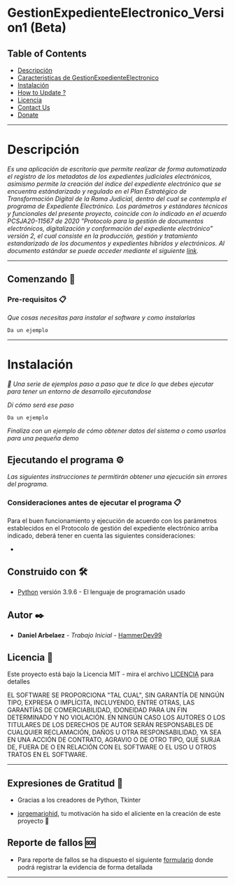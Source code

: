 # GestionExpedienteElectronico_Version1 (Beta)

## Table of Contents

- [Descripción](#descripción)
- [Caracteristicas de GestionExpedienteElectronico](#features-of-the-badrobo)
- [Instalación](#Instalación)
- [How to Update ?](#UPDATING)
- [Licencia](#licencia)
- [Contact Us](#contact-us)
- [Donate](#Donate)

---
# Descripción

_Es una aplicación de escritorio que permite realizar de forma automatizada el registro de los metadatos de los expedientes judiciales electrónicos, asimismo permite la creación del índice del expediente electrónico que se encuentra estándarizado y regulado en el Plan Estratégico de Transformación Digital de la Rama Judicial, dentro del cual se contempla el programa de Expediente Electrónico. Los parámetros y estándares técnicos y funcionales del presente proyecto, coincide con lo indicado en el acuerdo PCSJA20-11567 de 2020 "Protocolo para la gestión de documentos electrónicos, digitalización y conformación del expediente electrónico" versión 2, el cual consiste en la producción, gestión y tratamiento estandarizado de los documentos y expedientes híbridos y electrónicos. Al documento estándar se puede acceder mediante el siguiente [link](https://www.ramajudicial.gov.co/documents/3196516/46103054/Protocolo+para+la+gesti%C3%B3n+de+documentos+electronicos.pdf/cb0d98ef-2844-4570-b12a-5907d76bc1a3)._

---------------------


## Comenzando 🚀

### Pre-requisitos 📋

_Que cosas necesitas para instalar el software y como instalarlas_

```
Da un ejemplo
```
---
# Instalación

_🔧 Una serie de ejemplos paso a paso que te dice lo que debes ejecutar para tener un entorno de desarrollo ejecutandose_

_Dí cómo será ese paso_

```
Da un ejemplo
```

_Finaliza con un ejemplo de cómo obtener datos del sistema o como usarlos para una pequeña demo_

## Ejecutando el programa ⚙️

_Las siguientes instrucciones te permitirán obtener una ejecución sin errores del programa._

### Consideraciones antes de ejecutar el programa 📋

Para el buen funcionamiento y ejecución de acuerdo con los parámetros establecidos en el Protocolo de gestión del expediente electrónico arriba indicado, deberá tener en cuenta las siguientes consideraciones:

* 

## Construido con 🛠️

* [Python](https://www.python.org/) versión 3.9.6 - El lenguaje de programación usado

## Autor ✒️

* **Daniel Arbelaez** - *Trabajo Inicial* - [HammerDev99](https://github.com/HammerDev99/)

## Licencia 📄

Este proyecto está bajo la Licencia MIT - mira el archivo [LICENCIA](https://github.com/HammerDev99/GestionExpedienteElectronico_Version1/blob/master/LICENCE) para detalles

EL SOFTWARE SE PROPORCIONA "TAL CUAL", SIN GARANTÍA DE NINGÚN TIPO, EXPRESA O IMPLÍCITA, INCLUYENDO, ENTRE OTRAS, LAS GARANTÍAS DE COMERCIABILIDAD, IDONEIDAD PARA UN FIN DETERMINADO Y NO VIOLACIÓN. EN NINGÚN CASO LOS AUTORES O LOS TITULARES DE LOS DERECHOS DE AUTOR SERÁN RESPONSABLES DE CUALQUIER RECLAMACIÓN, DAÑOS U OTRA RESPONSABILIDAD, YA SEA EN UNA ACCIÓN DE CONTRATO, AGRAVIO O DE OTRO TIPO, QUE SURJA DE, FUERA DE O EN RELACIÓN CON EL SOFTWARE O EL USO U OTROS TRATOS EN EL SOFTWARE.

---------------------

## Expresiones de Gratitud 🎁

* Gracias a los creadores de Python, Tkinter

* [jorgemariohid](https://github.com/jorgemariohid), tu motivación ha sido el aliciente en la creación de este proyecto 📢

## Reporte de fallos 🆘

* Para reporte de fallos se ha dispuesto el siguiente [formulario](https://forms.gle/Rrt2CZbDfodNtn96A) donde podrá registrar la evidencia de forma detallada
---
